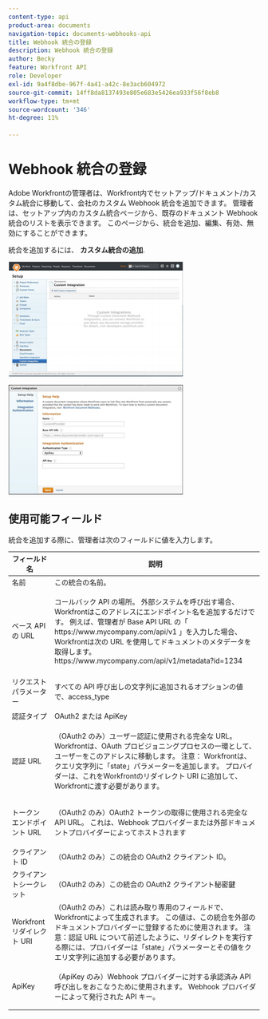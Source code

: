 ```yaml
---
content-type: api
product-area: documents
navigation-topic: documents-webhooks-api
title: Webhook 統合の登録
description: Webhook 統合の登録
author: Becky
feature: Workfront API
role: Developer
exl-id: 9a4f8dbe-967f-4a41-a42c-8e3acb604972
source-git-commit: 14ff8da8137493e805e683e5426ea933f56f8eb8
workflow-type: tm+mt
source-wordcount: '346'
ht-degree: 11%

---
```



# Webhook 統合の登録

Adobe Workfrontの管理者は、Workfront内でセットアップ/ドキュメント/カスタム統合に移動して、会社のカスタム Webhook 統合を追加できます。 管理者は、セットアップ内のカスタム統合ページから、既存のドキュメント Webhook 統合のリストを表示できます。 このページから、統合を追加、編集、有効、無効にすることができます。

統合を追加するには、 **カスタム統合の追加**.

![](assets/webhooks-integration-350x230.png)

![](assets/webhooks-integration-2-350x220.png)

## 使用可能フィールド

統合を追加する際に、管理者は次のフィールドに値を入力します。

<table style="table-layout:auto"> 
 <col> 
 <col> 
 <thead> 
  <tr> 
   <th>フィールド名</th> 
   <th>説明</th> 
  </tr> 
 </thead> 
 <tbody> 
  <tr> 
   <td>名前</td> 
   <td>この統合の名前。</td> 
  </tr> 
  <tr> 
   <td>ベース API の URL</td> 
   <td> <p>コールバック API の場所。 外部システムを呼び出す場合、Workfrontはこのアドレスにエンドポイント名を追加するだけです。 例えば、管理者が Base API URL の「 https://www.mycompany.com/api/v1 」を入力した場合、Workfrontは次の URL を使用してドキュメントのメタデータを取得します。 https://www.mycompany.com/api/v1/metadata?id=1234</p> </td> 
  </tr> 
  <tr> 
   <td>リクエストパラメーター</td> 
   <td> <p>すべての API 呼び出しの文字列に追加されるオプションの値で、access_type </p> </td> 
  </tr> 
  <tr> 
   <td>認証タイプ</td> 
   <td>OAuth2 または ApiKey</td> 
  </tr> 
  <tr> 
   <td>認証 URL</td> 
   <td> <p>（OAuth2 のみ）ユーザー認証に使用される完全な URL。 Workfrontは、OAuth プロビジョニングプロセスの一環として、ユーザーをこのアドレスに移動します。 注意： Workfrontは、クエリ文字列に「state」パラメーターを追加します。 プロバイダーは、これをWorkfrontのリダイレクト URI に追加して、Workfrontに渡す必要があります。</p> </td> 
  </tr> 
  <tr> 
   <td>トークン エンドポイント URL</td> 
   <td> <p>（OAuth2 のみ）OAuth2 トークンの取得に使用される完全な API URL。 これは、Webhook プロバイダーまたは外部ドキュメントプロバイダーによってホストされます</p> </td> 
  </tr> 
  <tr> 
   <td>クライアント ID</td> 
   <td>（OAuth2 のみ）この統合の OAuth2 クライアント ID。</td> 
  </tr> 
  <tr> 
   <td>クライアントシークレット</td> 
   <td> <p>（OAuth2 のみ）この統合の OAuth2 クライアント秘密鍵</p> </td> 
  </tr> 
  <tr> 
   <td>Workfront リダイレクト URI</td> 
   <td>（OAuth2 のみ）これは読み取り専用のフィールドで、Workfrontによって生成されます。 この値は、この統合を外部のドキュメントプロバイダーに登録するために使用されます。 注意：認証 URL について前述したように、リダイレクトを実行する際には、プロバイダーは「state」パラメーターとその値をクエリ文字列に追加する必要があります。</td> 
  </tr> 
  <tr> 
   <td>ApiKey</td> 
   <td> <p>（ApiKey のみ）Webhook プロバイダーに対する承認済み API 呼び出しをおこなうために使用されます。 Webhook プロバイダーによって発行された API キー。</p> </td> 
  </tr> 
 </tbody> 
</table>
